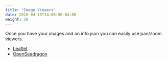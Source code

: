 ```yaml
---
title: "Image Viewers"
date: 2018-04-15T14:00:56-04:00
weight: 50
---
```


Once you have your images and an info.json you can easily use pan/zoom viewers.

<!-- #backlog:80 add statement here about the relationship between servers and clients. -->

- [Leaflet](leaflet.md)
- [OpenSeadragon](openseadragon.md)
